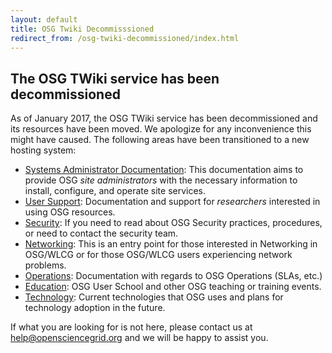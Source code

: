 ```yaml
---
layout: default
title: OSG Twiki Decommisssioned
redirect_from: /osg-twiki-decommissioned/index.html
---
```


The OSG TWiki service has been decommissioned
----------------------------------------------

As of January 2017, the OSG TWiki service has been decommissioned and its resources have been moved.
We apologize for any inconvenience this might have caused.  The following areas have been
transitioned to a new hosting system:


*  [Systems Administrator Documentation](https://opensciencegrid.github.io/docs/): This documentation
   aims to provide OSG _site administrators_ with the necessary information to install, configure,
   and operate site services.
*  [User Support](https://support.opensciencegrid.org): Documentation and support for _researchers_
   interested in using OSG resources.
*  [Security](https://opensciencegrid.github.io/security): If you need to read about OSG Security
   practices, procedures, or need to contact the security team.</li>
*  [Networking](https://opensciencegrid.github.io/networking/): This is an entry point for those
   interested in Networking in OSG/WLCG or for those OSG/WLCG users experiencing network problems.
*  [Operations](https://opensciencegrid.github.io/operations/): Documentation with regards to OSG
   Operations (SLAs, etc.)
*  [Education](https://opensciencegrid.github.io/outreach/): OSG User School and other OSG teaching
   or training events.
*  [Technology](https://opensciencegrid.github.io/technology/): Current technologies that OSG uses
   and plans for technology adoption in the future.

If what you are looking for is not here, please contact us at [help@opensciencegrid.org](mailto:help@opensciencegrid.org)
and we will be happy to assist you.</p>

